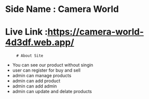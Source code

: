 # Side Name : Camera World
# Live Link :https://camera-world-4d3df.web.app/


         # About Site

* You can see our product without singin
* user can register for buy and sell
* admin can manage products
* admin can add product
* admin can add admin
* admin can update and delate products
         

